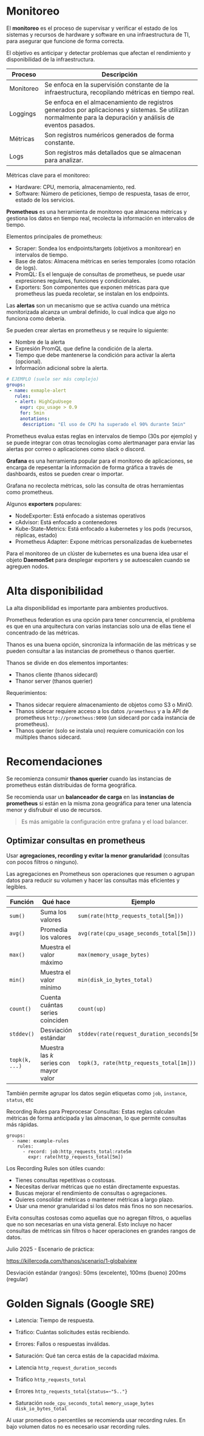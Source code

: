 
# Monitoreo

El **monitoreo** es el proceso de supervisar y verificar el estado de los sistemas y recursos de hardware y software en una infraestructura de TI, para asegurar que funcione de forma correcta.

El objetivo es anticipar y detectar problemas que afectan el rendimiento y disponibilidad de la infraestructura.

| Proceso   | Descripción                                                                                                                                                  |
| --------- | ------------------------------------------------------------------------------------------------------------------------------------------------------------ |
| Monitoreo | Se enfoca en la supervisión constante de la infraestructura, recopilando métricas en tiempo real.                                                            |
| Loggings  | Se enfoca en el almacenamiento de registros generados por aplicaciones y sistemas. Se utilizan normalmente para la depuración y análisis de eventos pasados. |
| Métricas  | Son registros numéricos generados de forma constante.                                                                                                        |
| Logs      | Son registros más detallados que se almacenan para analizar.                                                                                                 |

Métricas clave para el monitoreo:

- Hardware: CPU, memoria, almacenamiento, red.
- Software: Número de peticiones, tiempo de respuesta, tasas de error, estado de los servicios.

**Prometheus** es una herramienta de monitoreo que almacena métricas y gestiona los datos en tiempo real, recolecta la información en intervalos de tiempo.

Elementos principales de prometheus:

- Scraper: Sondea los endpoints/targets (objetivos a monitorear) en intervalos de tiempo. 
- Base de datos: Almacena métricas en series temporales (como rotación de logs).
- PromQL: Es el lenguaje de consultas de prometheus, se puede usar expresiones regulares, funciones y condicionales.
- Exporters: Son componentes que exponen métricas para que prometheus las pueda recoletar, se instalan en los endpoints.

Las **alertas** son un mecanismo que se activa cuando una métrica monitorizada alcanza un umbral definido, lo cual indica que algo no funciona como debería.

Se pueden crear alertas en prometheus y se require lo siguiente:

- Nombre de la alerta
- Expresión PromQL que define la condición de la alerta.
- Tiempo que debe mantenerse la condición para activar la alerta (opcional).
- Información adicional sobre la alerta.

```yaml
# EJEMPLO (suele ser más complejo)
groups:
 - name: exmaple-alert
   rules:
   - alert: HighCpuUsege
     expr: cpu_usage > 0.9
     for: 5min
     anotations:
	  description: "El uso de CPU ha superado el 90% durante 5min"
```

Prometheus evalua estas reglas en intervalos de tiempo (30s por ejemplo) y se puede integrar con otras tecnologías como alertmanager para enviar las alertas por correo o aplicaciones como slack o discord.

**Grafana** es una herramienta popular para el monitoreo de aplicaciones, se encarga de repesentar la información de forma gráfica a través de dashboards, estos se pueden crear o importar.

Grafana no recolecta métricas, solo las consulta de otras herramientas como prometheus.

Algunos **exporters** populares:

- NodeExporter: Está enfocado a sistemas operativos
- cAdvisor: Está enfocado a contenedores
- Kube-State-Metrics: Está enfocado a kubernetes y los pods (recursos, réplicas, estado)
- Prometheus Adapter: Expone métricas personalizadas de kuebernetes

Para el monitoreo de un clúster de kubernetes es una buena idea usar el objeto **DaemonSet** para desplegar exporters y se autoescalen cuando se agreguen nodos.

# Alta disponibilidad

La alta disponibilidad es importante para ambientes productivos.

Prometheus federation es una opción para tener concurrencia, el problema es que en una arquitectura con varias instancias solo una de ellas tiene el concentrado de las métricas.

Thanos es una buena opción, sincroniza la información de las métricas y se pueden consultar a las instancias de prometheus o thanos quertier.

Thanos se divide en dos elementos importantes:

- Thanos cliente (thanos sidecard)
- Thanor server (thanos querier)

Requerimientos:

- Thanos sidecar requiere almacenamiento de objetos como S3 o MinIO.
- Thanos sidecar requiere acceso a los datos `/prometheus` y a la API de prometheus `http://prometheus:9090` (un sidecard por cada instancia de prometheus).
- Thanos querier (solo se instala uno) requiere comunicación con los múltiples thanos sidecard.

# Recomendaciones

Se recomienza consumir **thanos querier** cuando las instancias de prometheus están distribuidas de forma geográfica.

Se recomienda usar un **balanceador de carga** en las **instancias de prometheus** si están en la misma zona geográfica para tener una latencia menor y disfrubuir el uso de recursos.

> Es más amigable la configuración entre grafana y el load balancer.


## Optimizar consultas en prometheus

Usar **agregaciones, recording y evitar la menor granularidad** (consultas con pocos filtros o ninguno).

Las agregaciones en Prometheus son operaciones que resumen o agrupan datos para reducir su volumen y hacer las consultas más eficientes y legibles.

|Función|Qué hace|Ejemplo|
|---|---|---|
|`sum()`|Suma los valores|`sum(rate(http_requests_total[5m]))`|
|`avg()`|Promedia los valores|`avg(rate(cpu_usage_seconds_total[5m]))`|
|`max()`|Muestra el valor máximo|`max(memory_usage_bytes)`|
|`min()`|Muestra el valor mínimo|`min(disk_io_bytes_total)`|
|`count()`|Cuenta cuántas series coinciden|`count(up)`|
|`stddev()`|Desviación estándar|`stddev(rate(request_duration_seconds[5m]))`|
|`topk(k, ...)`|Muestra las _k_ series con mayor valor|`topk(3, rate(http_requests_total[1m]))`
También permite agrupar los datos según etiquetas como `job`, `instance`, `status`, etc

Recording Rules para Preprocesar Consultas: Estas reglas calculan métricas de forma anticipada y las almacenan, lo que permite consultas más rápidas.

```
groups:
  - name: example-rules
    rules:
      - record: job:http_requests_total:rate5m
        expr: rate(http_requests_total[5m])
```

Los Recording Rules son útiles cuando:

- Tienes consultas repetitivas o costosas.
- Necesitas derivar métricas que no están directamente expuestas.
- Buscas mejorar el rendimiento de consultas o agregaciones.
- Quieres consolidar métricas o mantener métricas a largo plazo.
- Usar una menor granularidad si los datos más finos no son necesarios.

Evita consultas costosas como aquellas que no agregan filtros, o aquellas que no son necesarias en una vista general. Esto incluye no hacer consultas de métricas sin filtros o hacer operaciones en grandes rangos de datos.

Julio 2025 - Escenario de práctica:

https://killercoda.com/thanos/scenario/1-globalview

Desviación estándar (rangos): 50ms (excelente), 100ms (bueno) 200ms (regular)

# Golden Signals (Google SRE)

- Latencia: Tiempo de respuesta.
- Tráfico: Cuántas solicitudes estás recibiendo.
- Errores: Fallos o respuestas inválidas.
- Saturación: Qué tan cerca estás de la capacidad máxima.

- Latencia `http_request_duration_seconds`
- Tráfico `http_requests_total`
- Errores `http_requests_total{status=~"5.."}`
- Saturación `node_cpu_seconds_total` `memory_usage_bytes` `disk_io_bytes_total`

Al usar promedios o percentiles se recomienda usar recording rules.
En bajo volumen datos no es necesario usar recording rules.



